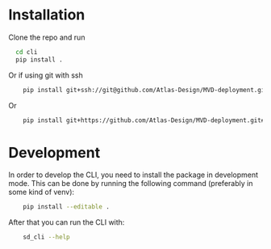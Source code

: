# Installation
Clone the repo and run
```bash
  cd cli 
  pip install .
```
Or if using git with ssh
```bash
    pip install git+ssh://git@github.com/Atlas-Design/MVD-deployment.git#subdirectory=cli
```
Or
```bash
    pip install git+https://github.com/Atlas-Design/MVD-deployment.git#subdirectory=cli
```


# Development
In order to develop the CLI, you need to install the package in development mode. This can be done by running the following command (preferably in some kind of venv):
```bash
    pip install --editable .
```

After that you can run the CLI with:
```bash
    sd_cli --help
```
